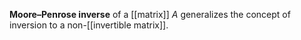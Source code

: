 **Moore–Penrose inverse** of a [[matrix]] $A$ generalizes the concept of inversion to a non-[[invertible matrix]]. 
